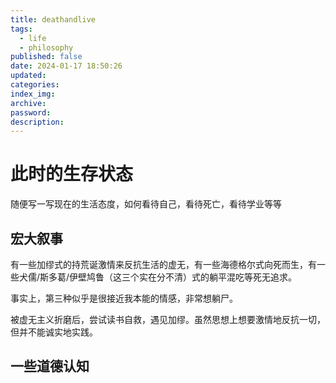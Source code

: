 ```yaml
---
title: deathandlive
tags:
  - life
  - philosophy
published: false
date: 2024-01-17 18:50:26
updated:
categories:
index_img:
archive:
password:
description:
---
```


# 此时的生存状态

随便写一写现在的生活态度，如何看待自己，看待死亡，看待学业等等

## 宏大叙事

有一些加缪式的持荒诞激情来反抗生活的虚无，有一些海德格尔式向死而生，有一些犬儒/斯多葛/伊壁鸠鲁（这三个实在分不清）式的躺平混吃等死无追求。

事实上，第三种似乎是很接近我本能的情感，非常想躺尸。

被虚无主义折磨后，尝试读书自救，遇见加缪。虽然思想上想要激情地反抗一切，但并不能诚实地实践。

## 一些道德认知
